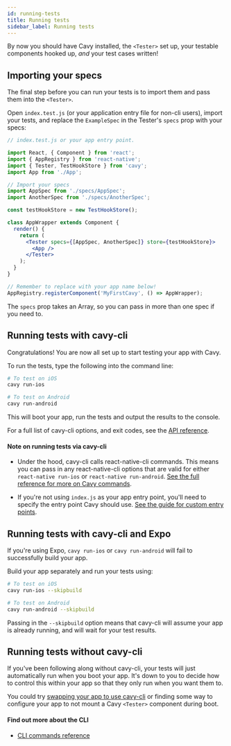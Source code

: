 ```yaml
---
id: running-tests
title: Running tests
sidebar_label: Running tests
---
```


By now you should have Cavy installed, the `<Tester>` set up, your testable
components hooked up, _and_ your test cases written!

## Importing your specs

The final step before you can run your tests is to import them and pass them
into the `<Tester>`.

Open `index.test.js` (or your application entry file for non-cli users), import
your tests, and replace the `ExampleSpec` in the Tester's `specs` prop with
your specs:

```jsx
// index.test.js or your app entry point.

import React, { Component } from 'react';
import { AppRegistry } from 'react-native';
import { Tester, TestHookStore } from 'cavy';
import App from './App';

// Import your specs
import AppSpec from './specs/AppSpec';
import AnotherSpec from './specs/AnotherSpec';

const testHookStore = new TestHookStore();

class AppWrapper extends Component {
  render() {
    return (
      <Tester specs={[AppSpec, AnotherSpec]} store={testHookStore}>
        <App />
      </Tester>
    );
  }
}

// Remember to replace with your app name below!
AppRegistry.registerComponent('MyFirstCavy', () => AppWrapper);
```

The `specs` prop takes an Array, so you can pass in more than one spec if you
need to.

## Running tests with cavy-cli

Congratulations! You are now all set up to start testing your app with Cavy.

To run the tests, type the following into the command line:

```bash
# To test on iOS
cavy run-ios

# To test on Android
cavy run-android
```

This will boot your app, run the tests and output the results to the console.

For a full list of cavy-cli options, and exit codes, see the
[API reference](../api/commands).

#### Note on running tests via cavy-cli

* Under the hood, cavy-cli calls react-native-cli commands. This means you can
  pass in any react-native-cli options that are valid for either
  `react-native run-ios` or `react-native run-android`. [See the full reference
  for more on Cavy commands](../api/commands).

* If you're not using `index.js` as your app entry point, you'll need to specify
  the entry point Cavy should use.
  [See the guide for custom entry points](../guides/specifing-a-custom-app-entry-point).

## Running tests with cavy-cli and Expo

If you're using Expo, `cavy run-ios` or `cavy run-android` will fail to
successfully build your app.

Build your app separately and run your tests using:

```bash
# To test on iOS
cavy run-ios --skipbuild

# To test on Android
cavy run-android --skipbuild
```

Passing in the `--skipbuild` option means that cavy-cli will assume your
app is already running, and will wait for your test results.

## Running tests without cavy-cli

If you've been following along without cavy-cli, your tests will just
automatically run when you boot your app. It's down to you to decide how to
control this within your app so that they only run when you want them to.

You could try [swapping your app to use cavy-cli](../getting-started/setting-cavy-up#if-you-are-using-cavy-cli)
or finding some way to configure your app to not mount a Cavy `<Tester>`
component during boot.

#### Find out more about the CLI

 * [CLI commands reference](../api/commands#cavy-run-ios)
